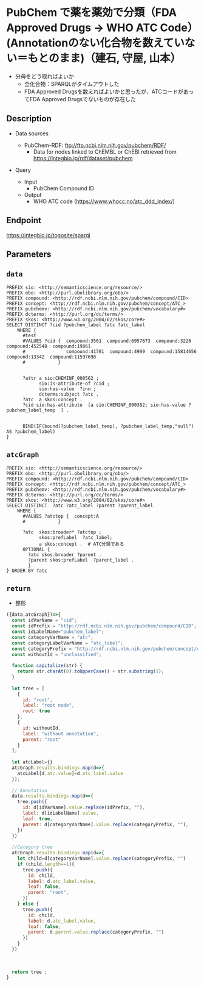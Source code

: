 # PubChem で薬を薬効で分類（FDA Approved Drugs → WHO ATC Code）(Annotationのない化合物を数えていない＝もとのまま)（建石, 守屋, 山本）
- 分母をどう取ればよいか
	- 全化合物：SPARQLがタイムアウトした
	- FDA Approved Drugsを数えればよいかと思ったが、ATCコードがあってFDA Approved Drugsでないものが存在した

## Description

- Data sources
	- PubChem-RDF: ftp://ftp.ncbi.nlm.nih.gov/pubchem/RDF/ 
        - Data for nodes linked to ChEMBL or ChEBI retrieved from https://integbio.jp/rdf/dataset/pubchem

- Query
	- Input
  		- PubChem Compound ID 
	- Output
    	- WHO ATC code (https://www.whocc.no/atc_ddd_index/)

## Endpoint

https://integbio.jp/togosite/sparql

## Parameters

## `data`

```sparql
PREFIX sio: <http://semanticscience.org/resource/>
PREFIX obo: <http://purl.obolibrary.org/obo/>
PREFIX compound: <http://rdf.ncbi.nlm.nih.gov/pubchem/compound/CID>
PREFIX concept: <http://rdf.ncbi.nlm.nih.gov/pubchem/concept/ATC_>
PREFIX pubchemv: <http://rdf.ncbi.nlm.nih.gov/pubchem/vocabulary#>
PREFIX dcterms: <http://purl.org/dc/terms/>
PREFIX skos: <http://www.w3.org/2004/02/skos/core#>
SELECT DISTINCT ?cid ?pubchem_label ?atc ?atc_label 
    WHERE {
      #test
      #VALUES ?cid {  compound:3561  compound:6957673  compound:3226  compound:452548  compound:19861  
      #               compound:41781  compound:4909  compound:15814656  compound:13342  compound:11597698  
      #            }                  
                   
 	
      ?attr a sio:CHEMINF_000562 ;
            sio:is-attribute-of ?cid ; 
            sio:has-value  ?inn ;
            dcterms:subject ?atc .
      ?atc  a skos:concept .  
      ?cid sio:has-attribute  [a sio:CHEMINF_000382; sio:has-value ?pubchem_label_temp  ] .


      BIND(IF(bound(?pubchem_label_temp), ?pubchem_label_temp,"null") AS ?pubchem_label)      
} 
```


## `atcGraph`

```sparql
PREFIX sio: <http://semanticscience.org/resource/>
PREFIX obo: <http://purl.obolibrary.org/obo/>
PREFIX compound: <http://rdf.ncbi.nlm.nih.gov/pubchem/compound/CID>
PREFIX concept: <http://rdf.ncbi.nlm.nih.gov/pubchem/concept/ATC_>
PREFIX pubchemv: <http://rdf.ncbi.nlm.nih.gov/pubchem/vocabulary#>
PREFIX dcterms: <http://purl.org/dc/terms/>
PREFIX skos: <http://www.w3.org/2004/02/skos/core#>
SELECT DISTINCT  ?atc ?atc_label ?parent ?parent_label
    WHERE {
      #VALUES ?atctop {  concept:A    
      #            }                  

      ?atc  skos:broader* ?atctop ;
            skos:prefLabel  ?atc_label;
  		    a skos:concept .  # ATC分類である
      OPTIONAL {
      	?atc skos:broader ?parent .      
      	?parent skos:prefLabel  ?parent_label .
        }
} ORDER BY ?atc
```

## `return`
- 整形

```javascript
({data,atcGraph})=>{
  const idVarName = "cid";
  const idPrefix = "http://rdf.ncbi.nlm.nih.gov/pubchem/compound/CID";
  const idLabelName="pubchem_label";
  const categoryVarName = "atc";
  const categoryLabelVarName = "atc_label";
  const categoryPrefix = "http://rdf.ncbi.nlm.nih.gov/pubchem/concept/ATC_";
  const withoutId = "unclassified";
  
  function capitalize(str) {
    return str.charAt(0).toUpperCase() + str.substring(1);
  }
  
  let tree = [
    {
      id: "root",
      label: "root node",
      root: true
    },
    {
      id: withoutId,
      label: "without annotation",
      parent: "root"
    }
  ];
  
  let atcLabel={}
  atcGraph.results.bindings.map(d=>{
    atcLabel[d.atc.value]=d.atc_label.value
  });
   
  // Annotation
  data.results.bindings.map(d=>{
    tree.push({
      id: d[idVarName].value.replace(idPrefix, ""), 
      label: d[idLabelName].value,
      leaf: true,
      parent: d[categoryVarName].value.replace(categoryPrefix, ""), 
    })
  })
  
  //Category tree
  atcGraph.results.bindings.map(d=>{
    let child=d[categoryVarName].value.replace(categoryPrefix, "")
    if (child.length==1){
      tree.push({     
        id: child,
        label: d.atc_label.value,
        leaf: false,
        parent: "root",
      })
    } else {    
      tree.push({     
        id: child,
        label: d.atc_label.value,
        leaf: false,
        parent: d.parent.value.replace(categoryPrefix, "")
      })
    }  
  })
  
  
  
  return tree ;
}
```




